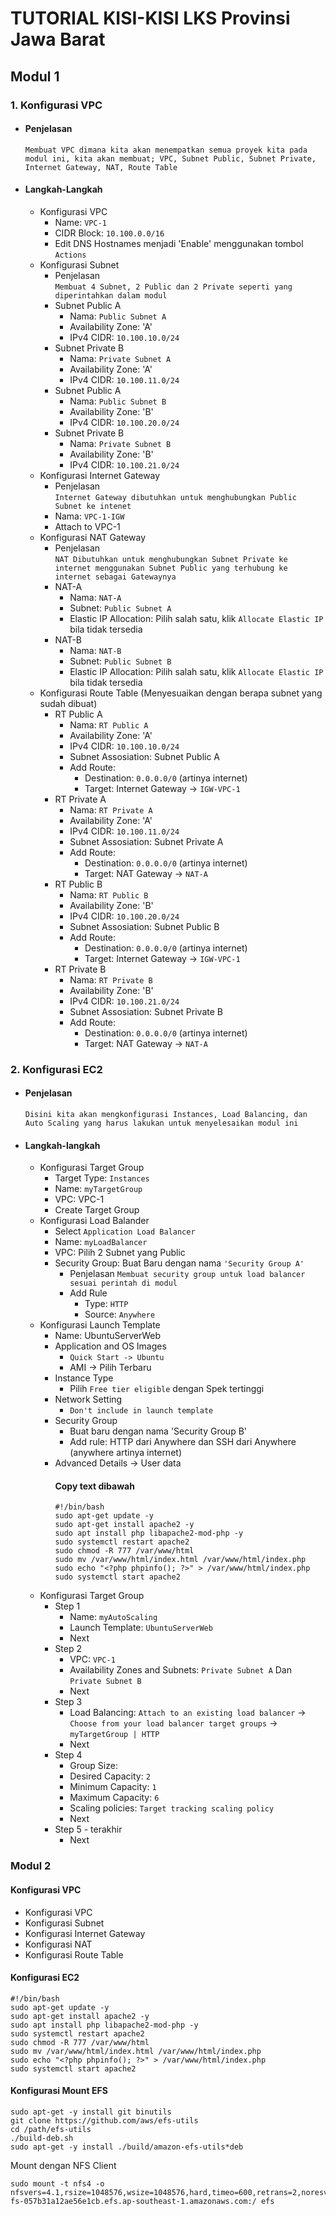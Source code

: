 # TUTORIAL KISI-KISI LKS Provinsi Jawa Barat
## Modul 1
### 1. Konfigurasi VPC
- #### Penjelasan  
  ```Membuat VPC dimana kita akan menempatkan semua proyek kita pada modul ini, kita akan membuat; VPC, Subnet Public, Subnet Private, Internet Gateway, NAT, Route Table```
- #### Langkah-Langkah
  - Konfigurasi VPC
    - Name: `VPC-1`
    - CIDR Block: `10.100.0.0/16`
    - Edit DNS Hostnames menjadi 'Enable' menggunakan tombol `Actions`
  - Konfigurasi Subnet
    - Penjelasan  
    ```Membuat 4 Subnet, 2 Public dan 2 Private seperti yang diperintahkan dalam modul```
    - Subnet Public A
      - Nama: `Public Subnet A`
      - Availability Zone: 'A'
      - IPv4 CIDR: `10.100.10.0/24`
    - Subnet Private B
      - Nama: `Private Subnet A`
      - Availability Zone: 'A'
      - IPv4 CIDR: `10.100.11.0/24`
    - Subnet Public A
      - Nama: `Public Subnet B`
      - Availability Zone: 'B'
      - IPv4 CIDR: `10.100.20.0/24`
    - Subnet Private B
      - Nama: `Private Subnet B`
      - Availability Zone: 'B'
      - IPv4 CIDR: `10.100.21.0/24`
   - Konfigurasi Internet Gateway
     - Penjelasan  
     ```Internet Gateway dibutuhkan untuk menghubungkan Public Subnet ke intenet```
     - Nama: `VPC-1-IGW`
     - Attach to VPC-1
   - Konfigurasi NAT Gateway
     - Penjelasan  
     ```NAT Dibutuhkan untuk menghubungkan Subnet Private ke internet menggunakan Subnet Public yang terhubung ke internet sebagai Gatewaynya```
     - NAT-A
       - Nama: `NAT-A`
       - Subnet: `Public Subnet A`
       - Elastic IP Allocation: Pilih salah satu, klik `Allocate Elastic IP` bila tidak tersedia
     - NAT-B
       - Nama: `NAT-B`
       - Subnet: `Public Subnet B`
       - Elastic IP Allocation: Pilih salah satu, klik `Allocate Elastic IP` bila tidak tersedia
  - Konfigurasi Route Table (Menyesuaikan dengan berapa subnet yang sudah dibuat)
    - RT Public A
      - Nama: `RT Public A`
      - Availability Zone: 'A'
      - IPv4 CIDR: `10.100.10.0/24`
      - Subnet Assosiation: Subnet Public A
      - Add Route:
        - Destination: `0.0.0.0/0` (artinya internet)
        - Target: Internet Gateway -> `IGW-VPC-1`
    - RT Private A
      - Nama: `RT Private A`
      - Availability Zone: 'A'
      - IPv4 CIDR: `10.100.11.0/24`
      - Subnet Assosiation: Subnet Private A
      - Add Route:
        - Destination: `0.0.0.0/0` (artinya internet)
        - Target: NAT Gateway -> `NAT-A`
    - RT Public B
      - Nama: `RT Public B`
      - Availability Zone: 'B'
      - IPv4 CIDR: `10.100.20.0/24`
      - Subnet Assosiation: Subnet Public B
      - Add Route:
        - Destination: `0.0.0.0/0` (artinya internet)
        - Target: Internet Gateway -> `IGW-VPC-1`
    - RT Private B
      - Nama: `RT Private B`
      - Availability Zone: 'B'
      - IPv4 CIDR: `10.100.21.0/24`
      - Subnet Assosiation: Subnet Private B
      - Add Route:
        - Destination: `0.0.0.0/0` (artinya internet)
        - Target: NAT Gateway -> `NAT-A`
### 2. Konfigurasi EC2
- #### Penjelasan  
  ```Disini kita akan mengkonfigurasi Instances, Load Balancing, dan Auto Scaling yang harus lakukan untuk menyelesaikan modul ini```
- #### Langkah-langkah
  - Konfigurasi Target Group
    - Target Type: `Instances`
    - Name: `myTargetGroup`
    - VPC: VPC-1
    - Create Target Group
  - Konfigurasi Load Balander
    - Select `Application Load Balancer`
    - Name: `myLoadBalancer`
    - VPC: Pilih 2 Subnet yang Public
    - Security Group: Buat Baru dengan nama `'Security Group A'`
      - Penjelasan
      ```Membuat security group untuk load balancer sesuai perintah di modul```
      - Add Rule
        - Type: `HTTP`
        - Source: `Anywhere`
  - Konfigurasi Launch Template
    - Name: UbuntuServerWeb
    - Application and OS Images 
      - `Quick Start -> Ubuntu`
      - AMI -> Pilih Terbaru
    - Instance Type
      - Pilih `Free tier eligible` dengan Spek tertinggi
    - Network Setting
      - `Don't include in launch template`
    - Security Group 
      - Buat baru dengan nama 'Security Group B'
      - Add rule: HTTP dari Anywhere dan SSH dari Anywhere (anywhere artinya internet)
    - Advanced Details -> User data
      #### Copy text dibawah
      ```
      #!/bin/bash
      sudo apt-get update -y
      sudo apt-get install apache2 -y
      sudo apt install php libapache2-mod-php -y
      sudo systemctl restart apache2
      sudo chmod -R 777 /var/www/html
      sudo mv /var/www/html/index.html /var/www/html/index.php
      sudo echo "<?php phpinfo(); ?>" > /var/www/html/index.php
      sudo systemctl start apache2
      ```
  - Konfigurasi Target Group
    - Step 1
      - Name: `myAutoScaling`
      - Launch Template: `UbuntuServerWeb`
      - Next
    - Step 2
      - VPC: `VPC-1`
      - Availability Zones and Subnets: `Private Subnet A` Dan `Private Subnet B`
      - Next
    - Step 3
      - Load Balancing: `Attach to an existing load balancer` -> `Choose from your load balancer target groups` -> `myTargetGroup | HTTP`
      - Next
    - Step 4
      - Group Size:
       -  Desired Capacity: `2`
       -  Minimum Capacity: `1`
       -  Maximum Capacity: `6`
      - Scaling policies: `Target tracking scaling policy`
      - Next
    - Step 5 - terakhir
      - Next
### Modul 2
#### Konfigurasi VPC
   - Konfigurasi VPC
   - Konfigurasi Subnet
   - Konfigurasi Internet Gateway
   - Konfigurasi NAT
   - Konfigurasi Route Table
#### Konfigurasi EC2
```
#!/bin/bash
sudo apt-get update -y
sudo apt-get install apache2 -y
sudo apt install php libapache2-mod-php -y
sudo systemctl restart apache2
sudo chmod -R 777 /var/www/html
sudo mv /var/www/html/index.html /var/www/html/index.php
sudo echo "<?php phpinfo(); ?>" > /var/www/html/index.php
sudo systemctl start apache2
```
#### Konfigurasi Mount EFS
```    
sudo apt-get -y install git binutils
git clone https://github.com/aws/efs-utils
cd /path/efs-utils
./build-deb.sh
sudo apt-get -y install ./build/amazon-efs-utils*deb
```      
Mount dengan NFS Client
```      
sudo mount -t nfs4 -o nfsvers=4.1,rsize=1048576,wsize=1048576,hard,timeo=600,retrans=2,noresvport 
fs-057b31a12ae56e1cb.efs.ap-southeast-1.amazonaws.com:/ efs
```
